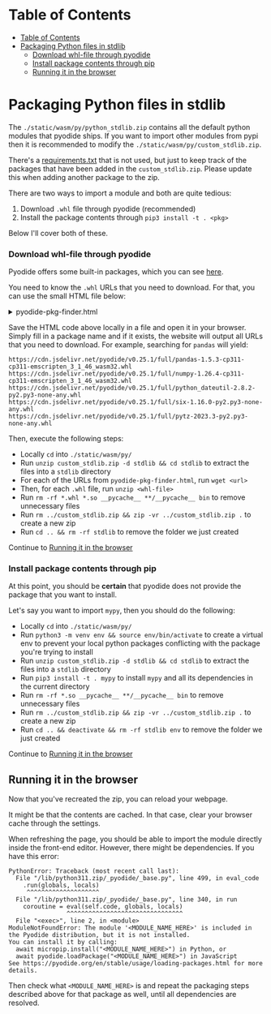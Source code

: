 # Table of Contents

- [Table of Contents](#table-of-contents)
- [Packaging Python files in stdlib](#packaging-python-files-in-stdlib)
    + [Download whl-file through pyodide](#download-whl-file-through-pyodide)
    + [Install package contents through pip](#install-package-contents-through-pip)
  * [Running it in the browser](#running-it-in-the-browser)

# Packaging Python files in stdlib

The `./static/wasm/py/python_stdlib.zip` contains all the default python modules
that pyodide ships. If you want to import other modules from pypi then it is
recommended to modify the `./static/wasm/py/custom_stdlib.zip`.

There's a [requirements.txt](./static/wasm/py/requirements.txt) that is not
used, but just to keep track of the packages that have been added in the
`custom_stdlib.zip`. Please update this when adding another package to the zip.

There are two ways to import a module and both are quite tedious:
1) Download `.whl` file through pyodide (recommended)
2) Install the package contents through `pip3 install -t . <pkg>`

Below I'll cover both of these.

### Download whl-file through pyodide

Pyodide offers some built-in packages, which you can see
[here](https://pyodide.org/en/stable/usage/packages-in-pyodide.html).

You need to know the `.whl` URLs that you need to download. For that, you can
use the small HTML file below:

<details>
  <summary>pyodide-pkg-finder.html</summary>

```html
<!doctype html>
<html>

<head>
  <script src="https://cdn.jsdelivr.net/pyodide/v0.25.1/full/pyodide.js"></script>
</head>

<body>
  <label>Package name:</label>
  <input type="text" placeholder="Enter python package name" />
  <button id="find-urls-btn">Show URLs</button>
  <div id="output">Loading...</div>

  <script>
    function setOutput(msg, overwrite) {
      if (overwrite) {
        document.getElementById('output').innerText = msg;
      } else {
        document.getElementById('output').innerText += msg;
      }
    }

    printWhlUrls = (pkg) => {
      console.log('pkg:', pkg)
      const pkgInfo = window.pyodide._api.lockfile_packages[pkg];
      if (!pkgInfo) return;

      setOutput(`wget https://cdn.jsdelivr.net/pyodide/v0.25.1/full/${pkgInfo.file_name}\n`);

      pkgInfo.depends.forEach((dep) => {
        printWhlUrls(dep);
      });
    }

    loadPyodide().then((pyodide) => {
      window.pyodide = pyodide;
      setOutput('Ready', true);
      document.getElementById('find-urls-btn').addEventListener('click', () => {
        const pkg = document.querySelector('input').value;
        if (!pyodide._api.lockfile_packages[pkg]) {
          setOutput(`Package ${pkg} not found in lockfile`, true);
        } else {
          setOutput('', true);
          printWhlUrls(pkg);
        }
      });
    })
  </script>
</body>

</html>
```
</details>

Save the HTML code above locally in a file and open it in your browser. Simply
fill in a package name and if it exists, the website will output all URLs that
you need to download. For example, searching for `pandas` will yield:

```
https://cdn.jsdelivr.net/pyodide/v0.25.1/full/pandas-1.5.3-cp311-cp311-emscripten_3_1_46_wasm32.whl
https://cdn.jsdelivr.net/pyodide/v0.25.1/full/numpy-1.26.4-cp311-cp311-emscripten_3_1_46_wasm32.whl
https://cdn.jsdelivr.net/pyodide/v0.25.1/full/python_dateutil-2.8.2-py2.py3-none-any.whl
https://cdn.jsdelivr.net/pyodide/v0.25.1/full/six-1.16.0-py2.py3-none-any.whl
https://cdn.jsdelivr.net/pyodide/v0.25.1/full/pytz-2023.3-py2.py3-none-any.whl
```

Then, execute the following steps:

- Locally `cd` into `./static/wasm/py/`
- Run `unzip custom_stdlib.zip -d stdlib && cd stdlib` to extract the files into a `stdlib` directory
- For each of the URLs from `pyodide-pkg-finder.html`, run `wget <url>`
- Then, for each `.whl` file, run `unzip <whl-file>`
- Run `rm -rf *.whl *.so __pycache__ **/__pycache__ bin` to remove unnecessary files
- Run `rm ../custom_stdlib.zip && zip -vr ../custom_stdlib.zip .` to create a new zip
- Run `cd .. && rm -rf stdlib` to remove the folder we just created

Continue to [Running it in the browser](#running-it-in-the-browser)

### Install package contents through pip

At this point, you should be **certain** that pyodide does not provide the
package that you want to install.

Let's say you want to import `mypy`, then you should do the following:

- Locally `cd` into `./static/wasm/py/`
- Run `python3 -m venv env && source env/bin/activate` to create a virtual env to prevent your local python packages conflicting with the package you're trying to install
- Run `unzip custom_stdlib.zip -d stdlib && cd stdlib` to extract the files into a `stdlib` directory
- Run `pip3 install -t . mypy` to install `mypy` and all its dependencies in the current directory
- Run `rm -rf *.so __pycache__ **/__pycache__ bin` to remove unnecessary files
- Run `rm ../custom_stdlib.zip && zip -vr ../custom_stdlib.zip .` to create a new zip
- Run `cd .. && deactivate && rm -rf stdlib env` to remove the folder we just created

Continue to [Running it in the browser](#running-it-in-the-browser)

## Running it in the browser

Now that you've recreated the zip, you can reload your webpage.

It might be that the contents are cached. In that case, clear your browser cache
through the settings.

When refreshing the page, you should be able to import the module directly
inside the front-end editor. However, there might be dependencies. If you have
this error:

```
PythonError: Traceback (most recent call last):
  File "/lib/python311.zip/_pyodide/_base.py", line 499, in eval_code
    .run(globals, locals)
     ^^^^^^^^^^^^^^^^^^^^
  File "/lib/python311.zip/_pyodide/_base.py", line 340, in run
    coroutine = eval(self.code, globals, locals)
                ^^^^^^^^^^^^^^^^^^^^^^^^^^^^^^^^
  File "<exec>", line 2, in <module>
ModuleNotFoundError: The module '<MODULE_NAME_HERE>' is included in the Pyodide distribution, but it is not installed.
You can install it by calling:
  await micropip.install("<MODULE_NAME_HERE>") in Python, or
  await pyodide.loadPackage("<MODULE_NAME_HERE>") in JavaScript
See https://pyodide.org/en/stable/usage/loading-packages.html for more details.
```

Then check what `<MODULE_NAME_HERE>` is and repeat the packaging steps described
above for that package as well, until all dependencies are resolved.
